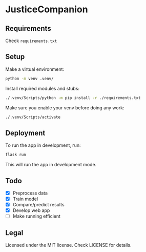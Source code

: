 # JusticeCompanion

## Requirements
Check `requirements.txt`

## Setup

Make a virtual environment:
```sh
python -m venv .venv/
```
Install required modules and stubs:
```sh
./.venv/Scripts/python -m pip install -r ./requirements.txt
```

Make sure you enable your venv before doing any work:
```sh
./.venv/Scripts/activate
```

## Deployment

To run the app in development, run:
```sh
flask run
```
This will run the app in development mode.

## Todo
- [x] Preprocess data
- [x] Train model
- [x] Compare/predict results
- [x] Develop web app
- [ ] Make running efficient

## Legal
Licensed under the MIT license. Check LICENSE for details.
